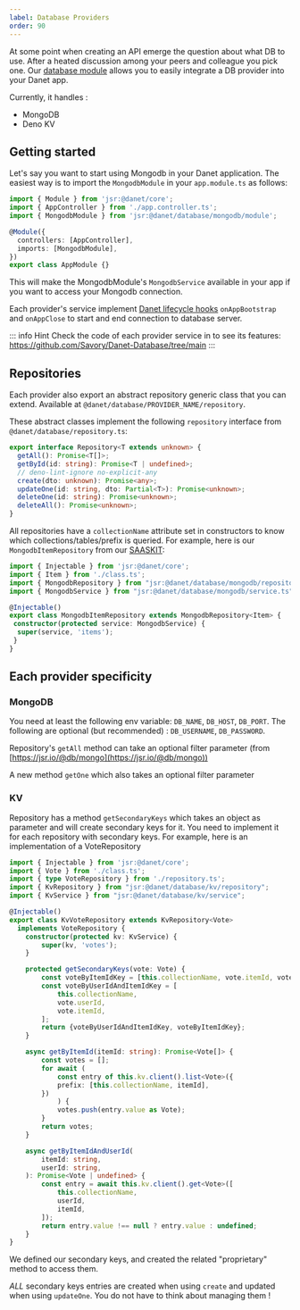 ```yaml
---
label: Database Providers
order: 90
---
```


At some point when creating an API emerge the question about what DB to use. After a heated discussion among your peers and colleague you pick one.
Our [database module](https://jsr.io/@danet/database) allows you to easily integrate a DB provider into your Danet app.



Currently, it handles : 

- MongoDB
- Deno KV

## Getting started

Let's say you want to start using Mongodb in your Danet application. The easiest way is to import the `MongodbModule` in your `app.module.ts` as follows: 

```ts
import { Module } from 'jsr:@danet/core';
import { AppController } from './app.controller.ts';
import { MongodbModule } from 'jsr:@danet/database/mongodb/module';

@Module({
  controllers: [AppController],
  imports: [MongodbModule],
})
export class AppModule {}

```

This will make the MongodbModule's `MongodbService` available in your app if you want to access your Mongodb connection. 

Each provider's service implement [Danet lifecycle hooks](../fundamentals/lifecycle.md) `onAppBootstrap` and `onAppClose` to start and end connection to database server.

::: info Hint
 Check the code of each provider service in to see its features: https://github.com/Savory/Danet-Database/tree/main
:::

## Repositories

Each provider also export an abstract repository generic class that you can extend. Available at `@danet/database/PROVIDER_NAME/repository`.

These abstract classes implement the following `repository` interface from `@danet/database/repository.ts`:

```ts
export interface Repository<T extends unknown> {
  getAll(): Promise<T[]>;
  getById(id: string): Promise<T | undefined>;
  // deno-lint-ignore no-explicit-any
  create(dto: unknown): Promise<any>;
  updateOne(id: string, dto: Partial<T>): Promise<unknown>;
  deleteOne(id: string): Promise<unknown>;
  deleteAll(): Promise<unknown>;
}

```

All repositories have a `collectionName` attribute set in constructors to know which collections/tables/prefix is queried. For example, here is our `MongodbItemRepository` from our [SAASKIT](https://github.com/Savory/saaskit-danet):

```ts
import { Injectable } from 'jsr:@danet/core';
import { Item } from './class.ts';
import { MongodbRepository } from "jsr:@danet/database/mongodb/repository";
import { MongodbService } from "jsr:@danet/database/mongodb/service.ts";

@Injectable()
export class MongodbItemRepository extends MongodbRepository<Item> {
 constructor(protected service: MongodbService) {
  super(service, 'items');
 }
}
```

## Each provider specificity 

### MongoDB

You need at least the following env variable: `DB_NAME`, `DB_HOST`, `DB_PORT`. The following are optional (but recommended) : `DB_USERNAME`, `DB_PASSWORD`. 

Repository's `getAll` method can take an optional filter parameter (from [https://jsr.io/@db/mongo](https://jsr.io/@db/mongo))

A new method `getOne` which also takes an optional filter parameter

### KV

Repository has a method `getSecondaryKeys` which takes an object as parameter and will create secondary keys for it. You need to implement it for each repository with secondary keys. For example, here is an implementation of a VoteRepository

```ts
import { Injectable } from 'jsr:@danet/core';
import { Vote } from './class.ts';
import { type VoteRepository } from './repository.ts';
import { KvRepository } from "jsr:@danet/database/kv/repository";
import { KvService } from "jsr:@danet/database/kv/service";

@Injectable()
export class KvVoteRepository extends KvRepository<Vote>
  implements VoteRepository {
    constructor(protected kv: KvService) {
        super(kv, 'votes');
    }

    protected getSecondaryKeys(vote: Vote) {
        const voteByItemIdKey = [this.collectionName, vote.itemId, vote._id];
        const voteByUserIdAndItemIdKey = [
            this.collectionName,
            vote.userId,
            vote.itemId,
        ];
        return {voteByUserIdAndItemIdKey, voteByItemIdKey};
    }

    async getByItemId(itemId: string): Promise<Vote[]> {
        const votes = [];
        for await (
            const entry of this.kv.client().list<Vote>({
            prefix: [this.collectionName, itemId],
        })
            ) {
            votes.push(entry.value as Vote);
        }
        return votes;
    }

    async getByItemIdAndUserId(
        itemId: string,
        userId: string,
    ): Promise<Vote | undefined> {
        const entry = await this.kv.client().get<Vote>([
            this.collectionName,
            userId,
            itemId,
        ]);
        return entry.value !== null ? entry.value : undefined;
    }
}
```

We defined our secondary keys, and created the related "proprietary" method to access them.

*ALL* secondary keys entries are created when using `create` and updated when using `updateOne`. You do not have to think about managing them !